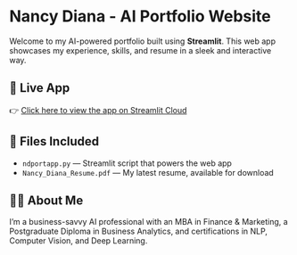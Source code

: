 # Nancy Diana - AI Portfolio Website

Welcome to my AI-powered portfolio built using **Streamlit**. This web app showcases my experience, skills, and resume in a sleek and interactive way.

## 🔗 Live App

👉 [Click here to view the app on Streamlit Cloud](https://nancy-portfolio.streamlit.app)

## 📁 Files Included

- `ndportapp.py` — Streamlit script that powers the web app  
- `Nancy_Diana_Resume.pdf` — My latest resume, available for download

## 👩‍💻 About Me

I’m a business-savvy AI professional with an MBA in Finance & Marketing, a Postgraduate Diploma in Business Analytics, and certifications in NLP, Computer Vision, and Deep Learning.
